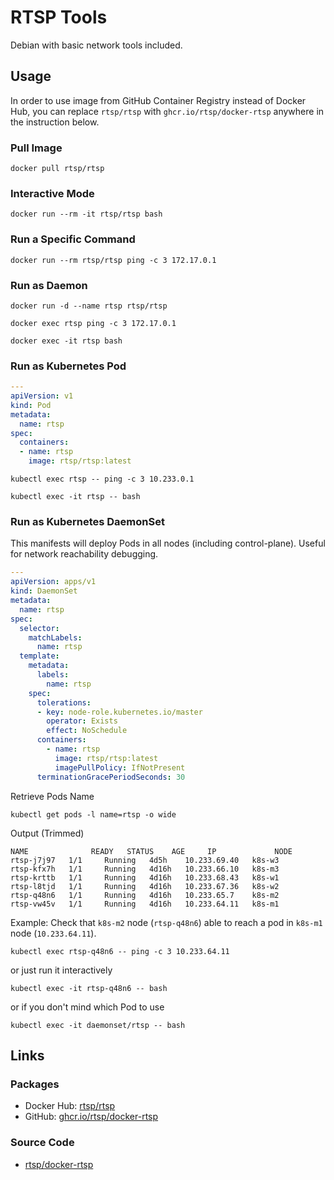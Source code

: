 # RTSP Tools

Debian with basic network tools included.


## Usage

In order to use image from GitHub Container Registry instead of Docker Hub, you can replace `rtsp/rtsp` with `ghcr.io/rtsp/docker-rtsp` anywhere in the instruction below.

### Pull Image

```ShellSession
docker pull rtsp/rtsp
```

### Interactive Mode

```ShellSession
docker run --rm -it rtsp/rtsp bash
```

### Run a Specific Command

```ShellSession
docker run --rm rtsp/rtsp ping -c 3 172.17.0.1
```

### Run as Daemon

```ShellSession
docker run -d --name rtsp rtsp/rtsp
```

```ShellSession
docker exec rtsp ping -c 3 172.17.0.1

docker exec -it rtsp bash
```

### Run as Kubernetes Pod

```yaml
---
apiVersion: v1
kind: Pod
metadata:
  name: rtsp
spec:
  containers:
  - name: rtsp
    image: rtsp/rtsp:latest
```

```ShellSession
kubectl exec rtsp -- ping -c 3 10.233.0.1

kubectl exec -it rtsp -- bash
```

### Run as Kubernetes DaemonSet

This manifests will deploy Pods in all nodes (including control-plane). Useful for network reachability debugging.

```yaml
---
apiVersion: apps/v1
kind: DaemonSet
metadata:
  name: rtsp
spec:
  selector:
    matchLabels:
      name: rtsp
  template:
    metadata:
      labels:
        name: rtsp
    spec:
      tolerations:
      - key: node-role.kubernetes.io/master
        operator: Exists
        effect: NoSchedule
      containers:
        - name: rtsp
          image: rtsp/rtsp:latest
          imagePullPolicy: IfNotPresent
      terminationGracePeriodSeconds: 30
```

Retrieve Pods Name

```ShellSession
kubectl get pods -l name=rtsp -o wide
```

Output (Trimmed)
```
NAME              READY   STATUS    AGE     IP             NODE
rtsp-j7j97   1/1     Running   4d5h    10.233.69.40   k8s-w3
rtsp-kfx7h   1/1     Running   4d16h   10.233.66.10   k8s-m3
rtsp-krttb   1/1     Running   4d16h   10.233.68.43   k8s-w1
rtsp-l8tjd   1/1     Running   4d16h   10.233.67.36   k8s-w2
rtsp-q48n6   1/1     Running   4d16h   10.233.65.7    k8s-m2
rtsp-vw45v   1/1     Running   4d16h   10.233.64.11   k8s-m1
```

Example: Check that `k8s-m2` node (`rtsp-q48n6`) able to reach a pod in `k8s-m1` node (`10.233.64.11`).

```ShellSession
kubectl exec rtsp-q48n6 -- ping -c 3 10.233.64.11
```

or just run it interactively

```ShellSession
kubectl exec -it rtsp-q48n6 -- bash
```

or if you don't mind which Pod to use

```ShellSession
kubectl exec -it daemonset/rtsp -- bash
```


## Links

### Packages

- Docker Hub: [rtsp/rtsp](https://hub.docker.com/r/rtsp/rtsp/)
- GitHub: [ghcr.io/rtsp/docker-rtsp](https://github.com/rtsp/docker-rtsp/pkgs/container/docker-rtsp)

### Source Code

- [rtsp/docker-rtsp](https://github.com/rtsp/docker-rtsp)
